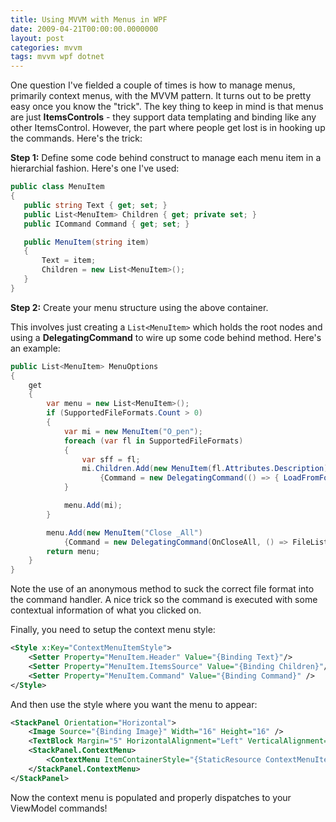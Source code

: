 ```yaml
---
title: Using MVVM with Menus in WPF
date: 2009-04-21T00:00:00.0000000
layout: post
categories: mvvm
tags: mvvm wpf dotnet
---
```


One question I've fielded a couple of times is how to manage menus, primarily context menus, with the MVVM pattern.  It turns out to be pretty easy once you know the "trick".  The key thing to keep in mind is that menus are just **ItemsControls** - they support data templating and binding like any other ItemsControl.  However, the part where people get lost is in hooking up the commands.  Here's the trick:

**Step 1:** Define some code behind construct to manage each menu item in a hierarchial fashion.  Here's one I've used:

```csharp
public class MenuItem  
{  
   public string Text { get; set; }  
   public List<MenuItem> Children { get; private set; }  
   public ICommand Command { get; set; }  

   public MenuItem(string item)  
   {  
       Text = item;  
       Children = new List<MenuItem>();  
   }  
}
```

**Step 2:** Create your menu structure using the above container.

This involves just creating a `List<MenuItem>` which holds the root nodes and using a **DelegatingCommand** to wire up some code behind method.  Here's an example:

```csharp
public List<MenuItem> MenuOptions
{
    get
    {
        var menu = new List<MenuItem>();
        if (SupportedFileFormats.Count > 0)
        {
            var mi = new MenuItem("O_pen");
            foreach (var fl in SupportedFileFormats)
            {
                var sff = fl;
                mi.Children.Add(new MenuItem(fl.Attributes.Description)
                    {Command = new DelegatingCommand(() => { LoadFromFormat(sff); })});
            }

            menu.Add(mi);
        }

        menu.Add(new MenuItem("Close _All")
            {Command = new DelegatingCommand(OnCloseAll, () => FileList.Count > 0)});
        return menu;
    }
}
```

Note the use of an anonymous method to suck the correct file format into the command handler.  A nice trick so the command is executed with some contextual information of what you clicked on.

Finally, you need to setup the context menu style:

```xml
<Style x:Key="ContextMenuItemStyle">
    <Setter Property="MenuItem.Header" Value="{Binding Text}"/>
    <Setter Property="MenuItem.ItemsSource" Value="{Binding Children}"/>
    <Setter Property="MenuItem.Command" Value="{Binding Command}" />  
</Style>
```

And then use the style where you want the menu to appear:

```xml
<StackPanel Orientation="Horizontal">
    <Image Source="{Binding Image}" Width="16" Height="16" />
    <TextBlock Margin="5" HorizontalAlignment="Left" VerticalAlignment="Center" Text="{Binding Header}" />
    <StackPanel.ContextMenu>
        <ContextMenu ItemContainerStyle="{StaticResource ContextMenuItemStyle}" ItemsSource="{Binding MenuOptions}" />  
    </StackPanel.ContextMenu>  
</StackPanel>
```

Now the context menu is populated and properly dispatches to your ViewModel commands!
